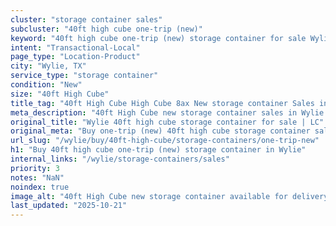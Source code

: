 ```yaml
---
cluster: "storage container sales"
subcluster: "40ft high cube one-trip (new)"
keyword: "40ft high cube one-trip (new) storage container for sale Wylie, TX"
intent: "Transactional-Local"
page_type: "Location-Product"
city: "Wylie, TX"
service_type: "storage container"
condition: "New"
size: "40ft High Cube"
title_tag: "40ft High Cube High Cube 8ax New storage container Sales in Wylie | LC Container"
meta_description: "40ft High Cube new storage container sales in Wylie. High cube containers with extra height. Fast delivery, competitive pricing. Serving storage containers area. Quote ID: 1RU. Call (214) 524-4168 for your free quote today."
original_title: "Wylie 40ft high cube storage container for sale | LC"
original_meta: "Buy one-trip (new) 40ft high cube storage container sale with local delivery in Wylie, TX. LC Container — local Since 2003. Request a fast quote today."
url_slug: "/wylie/buy/40ft-high-cube/storage-containers/one-trip-new"
h1: "Buy 40ft high cube one-trip (new) storage container in Wylie"
internal_links: "/wylie/storage-containers/sales"
priority: 3
notes: "NaN"
noindex: true
image_alt: "40ft High Cube new storage container available for delivery in Wylie"
last_updated: "2025-10-21"
---
```


<!-- TODO: Add unique city/inventory copy, images, and internal links here. -->
